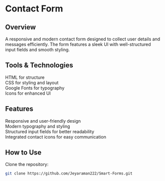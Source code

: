 # Contact Form

## Overview  
A responsive and modern contact form designed to collect user details and messages efficiently. The form features a sleek UI with well-structured input fields and smooth styling.

## Tools & Technologies  
HTML for structure  
CSS for styling and layout  
Google Fonts for typography  
Icons for enhanced UI  

## Features  
Responsive and user-friendly design  
Modern typography and styling  
Structured input fields for better readability  
Integrated contact icons for easy communication  

## How to Use  
Clone the repository:  
```sh
git clone https://github.com/Jeyaraman222/Smart-Forms.git
